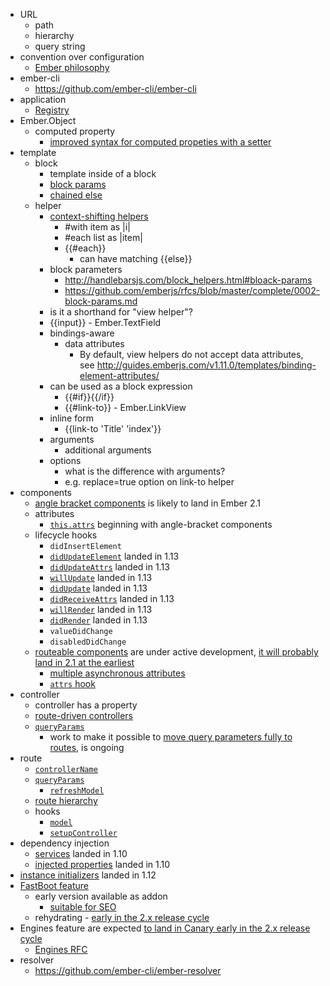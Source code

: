 * URL
  * path
  * hierarchy
  * query string
* convention over configuration
  * [Ember philosophy](http://www.ember-cli.com/#addon-conventions)
* ember-cli
  * https://github.com/ember-cli/ember-cli
* application
  * [Registry](https://github.com/emberjs/ember.js/pull/9981)
* Ember.Object
  * computed property
    * [improved syntax for computed propeties with a setter](http://emberjs.com/deprecations/v1.x/#toc_computed-properties-with-a-shared-getter-and-setter)
* template
  * block
    * template inside of a block
    * [block params][run-up-to-two]
    * [chained else][run-up-to-two]
  * helper
    * [context-shifting helpers][another-two]
      * #with item as |i|
      * #each list as |item|
      * {{#each}}
        * can have matching {{else}}
    * block parameters
      * http://handlebarsjs.com/block_helpers.html#bloack-params
      * https://github.com/emberjs/rfcs/blob/master/complete/0002-block-params.md
    * is it a shorthand for "view helper"?
    * {{input}} - Ember.TextField
    * bindings-aware
      * data attributes
        * By default, view helpers do not accept data attributes, see http://guides.emberjs.com/v1.11.0/templates/binding-element-attributes/
    * can be used as a block expression
      * {{#if}}{{/if}}
      * {{#link-to}} - Ember.LinkView
    * inline form
      * {{link-to 'Title' 'index'}}
    * arguments
      * additional arguments
    * options
      * what is the difference with arguments?
      * e.g. replace=true option on link-to helper
* components
  * [angle bracket components][another-two] is likely to land in Ember 2.1
  * attributes  
    * [`this.attrs`][run-up-to-two] beginning with angle-bracket components
  * lifecycle hooks
    * `didInsertElement`
    * [`didUpdateElement`][run-up-to-two] landed in 1.13
    * [`didUpdateAttrs`][another-two] landed in 1.13
    * [`willUpdate`][another-two] landed in 1.13
    * [`didUpdate`][another-two] landed in 1.13
    * [`didReceiveAttrs`][another-two] landed in 1.13
    * [`willRender`][another-two] landed in 1.13
    * [`didRender`][another-two] landed in 1.13
    * `valueDidChange`
    * `disabledDidChange`
  * [routeable components][run-up-to-two] are under active development, [it will probably land in 2.1 at the earliest][another-two]
    * [multiple asynchronous attributes][another-two]
    * [`attrs` hook][another-two]
* controller
  * controller has a property
  * [route-driven controllers][query-params]
  * [`queryParams`][query-params]
    * work to make it possible to [move query parameters fully to routes][another-two], is ongoing
* route
  * [`controllerName`][query-params]
  * [`queryParams`][query-params]
    * [`refreshModel`][query-params]
  * [route hierarchy][query-params]
  * hooks
    * [`model`][query-params]
    * [`setupController`][query-params]
* dependency injection
  * [services][run-up-to-two] landed in 1.10
  * [injected properties][ember-1.10.0] landed in 1.10
* [instance initializers][run-up-to-two] landed in 1.12
* [FastBoot feature][another-two]
  * early version available as addon
    * [suitable for SEO][another-two]
  * rehydrating - [early in the 2.x release cycle][another-two]
* Engines feature are expected [to land in Canary early in the 2.x release cycle][another-two]
  * [Engines RFC](https://github.com/tomdale/rfcs/blob/master/active/0000-engines.md)
* resolver
  * https://github.com/ember-cli/ember-resolver

[query-params]: http://guides.emberjs.com/v1.10.0/routing/query-params/
[run-up-to-two]: http://emberjs.com/blog/2015/05/10/run-up-to-two-oh.html
[another-two]: http://emberjs.com/blog/2015/05/24/another-two-oh-status-update.html
[ember-1.10.0]: http://emberjs.com/blog/2015/02/07/ember-1-10-0-released.html

